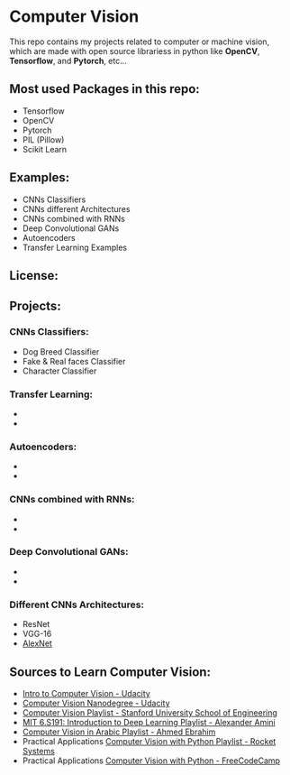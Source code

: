 # Computer Vision
This repo contains my projects related to computer or machine vision, which are made with open source librariess in python like **OpenCV**, **Tensorflow**, and **Pytorch**, etc...

## Most used Packages in this repo:
* Tensorflow
* OpenCV
* Pytorch
* PIL (Pillow)
* Scikit Learn 

## Examples:
* CNNs Classifiers
* CNNs different Architectures
* CNNs combined with RNNs
* Deep Convolutional GANs
* Autoencoders
* Transfer Learning Examples

## License:


## Projects:

### CNNs Classifiers:
  * Dog Breed Classifier
  * Fake & Real faces Classifier
  * Character Classifier


### Transfer Learning:
  * 
  * 


### Autoencoders:
  * 
  * 


### CNNs combined with RNNs:
  * 
  * 


### Deep Convolutional GANs:
  * 
  * 


### Different CNNs Architectures:
  * ResNet
  * VGG-16
  * [AlexNet]()


## Sources to Learn Computer Vision:
* [Intro to Computer Vision - Udacity](https://www.udacity.com/course/introduction-to-computer-vision--ud810)
* [Computer Vision Nanodegree - Udacity](https://www.udacity.com/course/computer-vision-nanodegree--nd891)
* [Computer Vision Playlist - Stanford University School of Engineering](https://www.youtube.com/playlist?list=PL3FW7Lu3i5JvHM8ljYj-zLfQRF3EO8sYv)
* [MIT 6.S191: Introduction to Deep Learning Playlist - Alexander Amini](https://www.youtube.com/playlist?list=PL3FW7Lu3i5JvHM8ljYj-zLfQRF3EO8sYv)
* [Computer Vision in Arabic Playlist - Ahmed Ebrahim](https://www.youtube.com/playlist?list=PLyhJeMedQd9QrXtCspclJ9ace2urp05o0)
* Practical Applications [Computer Vision with Python Playlist - Rocket Systems](https://www.youtube.com/playlist?list=PLWw98q-Xe7iH8UHARl8RGk8MRj1raY4Eh)
* Practical Applications [Computer Vision with Python - FreeCodeCamp](https://www.youtube.com/watch?v=01sAkU_NvOY) 
